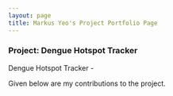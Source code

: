 ```yaml
---
layout: page
title: Markus Yeo's Project Portfolio Page
---
```


### Project: Dengue Hotspot Tracker

Dengue Hotspot Tracker -

Given below are my contributions to the project.
